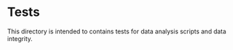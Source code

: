 # Tests

This directory is intended to contains tests for data analysis scripts and data integrity.

